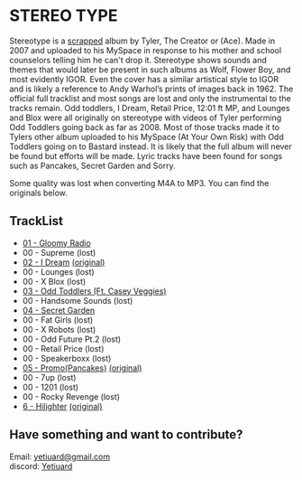
# STEREO TYPE

Stereotype is a [scrapped](https://oddfuture.blogspot.com/2007/12/parent-conference.html) album by Tyler, The Creator or (Ace). Made in 2007 and uploaded to his MySpace in response to his mother and school counselors telling him he can't drop it. Stereotype shows sounds and themes that would later be present in such albums as Wolf, Flower Boy, and most evidently IGOR. Even the cover has a similar artistical style to IGOR and is likely a reference to Andy Warhol’s prints of images back in 1962. The official full tracklist and most songs are lost and only the instrumental to the tracks remain. Odd toddlers, I Dream, Retail Price, 12:01 ft MP, and Lounges and Blox were all originally on stereotype with videos of Tyler performing Odd Toddlers going back as far as 2008. Most of those tracks made it to Tylers other album uploaded to his MySpace (At Your Own Risk) with Odd Toddlers going on to Bastard instead. It is likely that the full album will never be found but efforts will be made. Lyric tracks have been found for songs such as Pancakes, Secret Garden and Sorry.

Some quality was lost when converting M4A to MP3. You can find the originals below.

## TrackList

- [01 - Gloomy Radio](https://github.com/Yetiuard/mp3/raw/main/TylerTheCreator/album/2007%20-%20stereotype/01%20-%20Gloomy%20Radio.mp3)  
- 00 - Supreme​ (lost)  
- [02 - I Dream](https://github.com/Yetiuard/mp3/raw/main/TylerTheCreator/album/2007%20-%20stereotype/02%20-%20I%20Dream.mp3)  [(original)](https://github.com/Yetiuard/misc/raw/main/TylerUnconverted/I%20Dream.m4a)
- 00 - Lounges​ (lost)  
- 00 - X Blox​ (lost)
- [03 - Odd Toddlers (Ft. Casey Veggies)](https://github.com/Yetiuard/mp3/raw/main/TylerTheCreator/album/2007%20-%20stereotype/03%20-%20Odd%20Toddlers%20(Ft.%20Casey%20Veggies).mp3)
- 00 - Handsome Sounds​  (lost)
- [04 - Secret Garden](https://github.com/Yetiuard/mp3/raw/main/TylerTheCreator/album/2007%20-%20stereotype/04%20-%20Secret%20Garden.mp3) 
- 00 - Fat Girls​  (lost)
- 00 - X Robots​  (lost)
- 00 - Odd Future Pt.2​  (lost)
- 00 - Retail Price​  (lost)
- 00 - Speakerboxx​  (lost)
- [05 - Promo(Pancakes)](https://github.com/Yetiuard/mp3/raw/main/TylerTheCreator/album/2007%20-%20stereotype/05-%20Promo%20(Pancakes).mp3) [(original)](https://github.com/Yetiuard/misc/raw/main/TylerUnconverted/Promo%20(Pancakes).m4a)
- 00 - 7up​  (lost)
- 00 - 1201​  (lost)
- 00 - Rocky Revenge​  (lost)
- [6 - Hilighter](https://github.com/Yetiuard/mp3/raw/main/TylerTheCreator/album/2007%20-%20stereotype/06%20-%20Highlighter%20(instrumental).mp3) [(original)](https://github.com/Yetiuard/misc/raw/main/TylerUnconverted/Highlighter%20(Instrumental).m4a)

## Have something and want to contribute? 

Email: yetiuard@gmail.com  
discord: [Yetiuard](discordapp.com/users/453544587949113344 )